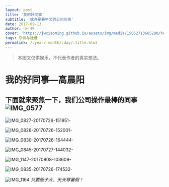 ```yaml
---
layout: post
title: '我的好同事'
subtitle: '或许是最牛叉的公司同事'
date: 2017-09-13
author: 小小铭
cover: 'https://jwxiaoming.github.io/assets/img/media/15052713665290/head.jpg'
tags: 杂谈与吐槽
permalink: /:year/:month/:day/:title.html
---
```


> 本图文仅供娱乐，不代表作者的真实想法。

# 我的好同事—高晨阳
## 下面就来聚焦一下，我们公司操作最棒的同事![IMG_0577](https://jwxiaoming.github.io/assets/img/media/15052713665290/IMG_0577.jpg)

![IMG_0827-20170726-151951-](https://jwxiaoming.github.io/assets/img/media/15052713665290/IMG_0827-20170726-151951-.jpg)

![IMG_0828-20170726-152001-](https://jwxiaoming.github.io/assets/img/media/15052713665290/IMG_0828-20170726-152001-.jpg)

![IMG_0830-20170726-164444-](https://jwxiaoming.github.io/assets/img/media/15052713665290/IMG_0830-20170726-164444-.jpg)

![IMG_0845-20170727-144032-](https://jwxiaoming.github.io/assets/img/media/15052713665290/IMG_0845-20170727-144032-.jpg)

![IMG_1147-20170808-103609-](https://jwxiaoming.github.io/assets/img/media/15052713665290/IMG_1147-20170808-103609-.jpg)

![IMG_0835-20170726-174532-](https://jwxiaoming.github.io/assets/img/media/15052713665290/IMG_0835-20170726-174532-.jpg)

![IMG_1164](https://jwxiaoming.github.io/assets/img/media/15052713665290/IMG_1164.jpg)
                     *只要胆子大，天天寒暑假！*